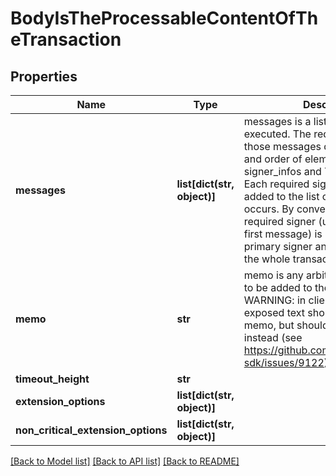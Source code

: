 # BodyIsTheProcessableContentOfTheTransaction

## Properties
Name | Type | Description | Notes
------------ | ------------- | ------------- | -------------
**messages** | **list[dict(str, object)]** | messages is a list of messages to be executed. The required signers of those messages define the number and order of elements in AuthInfo&#x27;s signer_infos and Tx&#x27;s signatures. Each required signer address is added to the list only the first time it occurs. By convention, the first required signer (usually from the first message) is referred to as the primary signer and pays the fee for the whole transaction. | [optional] 
**memo** | **str** | memo is any arbitrary note/comment to be added to the transaction. WARNING: in clients, any publicly exposed text should not be called memo, but should be called &#x60;note&#x60; instead (see https://github.com/cosmos/cosmos-sdk/issues/9122). | [optional] 
**timeout_height** | **str** |  | [optional] 
**extension_options** | **list[dict(str, object)]** |  | [optional] 
**non_critical_extension_options** | **list[dict(str, object)]** |  | [optional] 

[[Back to Model list]](../README.md#documentation-for-models) [[Back to API list]](../README.md#documentation-for-api-endpoints) [[Back to README]](../README.md)


